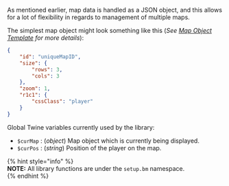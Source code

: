 As mentioned earlier, map data is handled as a JSON object, and this allows for a lot of flexibility in regards to management of multiple maps.

The simplest map object might look something like this (*See [Map Object Template](../lib/map-obj.md) for more details*):

```json
{
	"id": "uniqueMapID",
	"size": {
		"rows": 3,
		"cols": 3
	},
	"zoom": 1,
	"r1c1": {
		"cssClass": "player"
	}
}
```

Global Twine variables currently used by the library:  
- `$curMap` : (*object*) Map object which is currently being displayed.  
- `$curPos` : (*string*) Position of the player on the map.

{% hint style="info" %}  
**NOTE:** All library functions are under the `setup.bm` namespace.  
{% endhint %}
